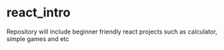 # react_intro
Repository will include beginner friendly react projects such as calculator, simple games and etc
